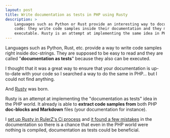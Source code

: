 ```yaml
---
layout: post
title: Write documentation as tests in PHP using Rusty
description: >
    Languages such as Python or Rust provide an interesting way to document
    code: they write code samples inside their documentation and they make them
    executable. Rusty is an attempt at implementing the same idea in PHP.
---
```


Languages such as Python, Rust, etc. provide a way to write code samples right
inside doc-strings. They are supposed to be easy to read and they are called
"**documentation as tests**" because they also can be executed.

I thought that it was a great way to ensure that your documentation is
up-to-date with your code so I searched a way to do the same in PHP… but I could
not find anything.

And [Rusty](https://github.com/K-Phoen/Rusty) was born.

Rusty is an attempt at implementing the "documentation as tests" idea in the PHP
world.
It already is able to **extract code samples from** both PHP **doc-blocks and
Markdown** files (your documentation for instance).

I [set up Rusty in RulerZ's Ci process](https://github.com/K-Phoen/rulerz/commit/914a7813ffadd3175aa0ef47df9f5d78f46a20fe)
and [it found a few mistakes](https://github.com/K-Phoen/rulerz/commit/c91d954e537c1b9ee94384807e420c223da71e38)
in the documentation so there is a chance that even in the PHP world were
nothing is compiled, documentation as tests could be beneficial.

